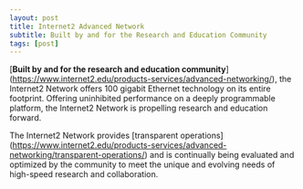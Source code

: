 ```yaml
---
layout: post
title: Internet2 Advanced Network
subtitle: Built by and for the Research and Education Community
tags: [post]
---
```


[**Built by and for the research and education community**]
(https://www.internet2.edu/products-services/advanced-networking/), the Internet2 Network
offers 100 gigabit Ethernet technology on its entire footprint. Offering uninhibited
performance on a deeply programmable platform, the Internet2 Network is propelling
research and education forward.

The Internet2 Network provides [transparent operations]
(https://www.internet2.edu/products-services/advanced-networking/transparent-operations/)
and is continually being evaluated and optimized by the community to meet the unique and
evolving needs of high-speed research and collaboration. 
